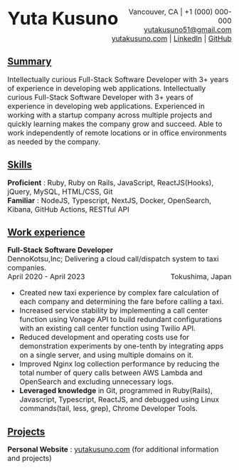 <!-- Convert to a pdf file using a vscode extension "Markdown PDF" -->
<div>
<b style="font-size: 40px; float: left;">Yuta Kusuno</b>
<div style="font-size: 16px; text-align: right;">
Vancouver, CA |
+1 (000) 000-000
<div>
<a href="mailto:yutakusuno51@gmail.com">yutakusuno51@gmail.com</a>
</div>
<div>
<a href="https://yutakusuno.com" target="_blank">yutakusuno.com</a> |
<a href="https://www.linkedin.com" target="_blank">LinkedIn</a> |
<a href="https://github.com/yutakusuno" target="_blank">GitHub</a>
</div>
</div>
</div>

<h2><b><u>Summary</u></b></h2>

<div style="font-size: 16px;">
Intellectually curious Full-Stack Software Developer with 3+ years of experience in developing web applications. Intellectually curious Full-Stack Software Developer with 3+ years of experience in developing web applications. Experienced in working with a startup company across multiple projects and quickly learning makes the company grow and succeed. Able to work independently of remote locations or in office environments as needed by the company.
</div>

<h2><b><u>Skills</u></b></h2>

<div style="font-size: 16px;">
<div>
<b>Proficient</b>
: Ruby, Ruby on Rails, JavaScript, ReactJS(Hooks), jQuery, MySQL, HTML/CSS, Git
</div>
<div>
<b>Familiar</b>
: NodeJS, Typescript, NextJS, Docker, OpenSearch, Kibana, GitHub Actions, RESTful API
</div>
</div>

<h2><b><u>Work experience</u></b></h2>

<div style="font-size: 16px;">
<b>Full-Stack Software Developer</b>
<div>DennoKotsu,Inc; Delivering a cloud call/dispatch system to taxi companies.</div>
<div style="float: left;">April 2020 - April 2023</div>
<div style="text-align: right;">Tokushima, Japan</div>
<ul>

<li>Created new taxi experience by complex fare calculation of each company and determining the fare before calling a taxi.</li>
<li>Increased service stability by implementing a call center function using Vonage API to build redundant configurations with an existing call center function using Twilio API.</li>
<li>Reduced development and operating costs use for demonstration experiments by one-tenth by integrating apps on a single server, and using multiple domains on it.</li>
<li>Improved Nginx log collection performance by reducing the total number of query calls between AWS Lambda and OpenSearch and excluding unnecessary logs.</li>
<li><b>Leveraged knowledge</b> in Git, programmed in Ruby(Rails), Javascript, Typescript, ReactJS, and debugged using Linux commands(tail, less, grep), Chrome Developer Tools.</li>
</ul>
</div>

<h2><b><u>Projects</u></b></h2>

<div style="font-size: 16px;">
<div>
<b>Personal Website</b>
: <a href="https://yutakusuno.com" target="_blank">yutakusuno.com</a> (for additional information and projects)
</div>
</div>
<!-- <div style="font-size: 16px;">
<b>Project name</b>
<ul>
<li>...</li>
<li><b>Utilized</b>: ...</li>
</ul>
</div> -->

<!-- <h2><b><u>Education</u></b></h2>
<div style="font-size: 16px;">
<div>Cornerstone International Community College of Canada</div>
<div style="float: left;">August 2023 - present</div>
<div style="text-align: right;">Vancouver, BC</div>
<ul>
<li><b>Diploma</b>: Web Development</li>
<li><b>Programming Coursework</b>: ...</li>
</ul>
</div> -->
